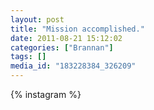 ```yaml
---
layout: post
title: "Mission accomplished."
date: 2011-08-21 15:12:02
categories: ["Brannan"]
tags: []
media_id: "183228384_326209"
---
```


{% instagram %}
